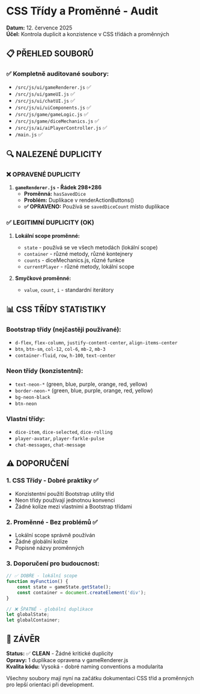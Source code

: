 # CSS Třídy a Proměnné - Audit

**Datum:** 12. července 2025  
**Účel:** Kontrola duplicit a konzistence v CSS třídách a proměnných

## 📋 PŘEHLED SOUBORŮ

### ✅ Kompletně auditované soubory:
- `/src/js/ui/gameRenderer.js` ✅
- `/src/js/ui/gameUI.js` ✅  
- `/src/js/ui/chatUI.js` ✅
- `/src/js/ui/uiComponents.js` ✅
- `/src/js/game/gameLogic.js` ✅
- `/src/js/game/diceMechanics.js` ✅
- `/src/js/ai/aiPlayerController.js` ✅
- `/main.js` ✅

## 🔍 NALEZENÉ DUPLICITY

### ❌ OPRAVENÉ DUPLICITY

1. **`gameRenderer.js` - Řádek 298+286**
   - **Proměnná:** `hasSavedDice` 
   - **Problém:** Duplikace v renderActionButtons()
   - **✅ OPRAVENO:** Používá se `savedDiceCount` místo duplikace

### ✅ LEGITIMNÍ DUPLICITY (OK)

1. **Lokální scope proměnné:**
   - `state` - používá se ve všech metodách (lokální scope)
   - `container` - různé metody, různé kontejnery
   - `counts` - diceMechanics.js, různé funkce
   - `currentPlayer` - různé metody, lokální scope

2. **Smyčkové proměnné:**
   - `value`, `count`, `i` - standardní iterátory

## 📊 CSS TŘÍDY STATISTIKY

### Bootstrap třídy (nejčastěji používané):
- `d-flex`, `flex-column`, `justify-content-center`, `align-items-center`
- `btn`, `btn-sm`, `col-12`, `col-6`, `mb-2`, `mb-3`
- `container-fluid`, `row`, `h-100`, `text-center`

### Neon třídy (konzistentní):
- `text-neon-*` (green, blue, purple, orange, red, yellow)
- `border-neon-*` (green, blue, purple, orange, red, yellow)  
- `bg-neon-black`
- `btn-neon`

### Vlastní třídy:
- `dice-item`, `dice-selected`, `dice-rolling`
- `player-avatar`, `player-farkle-pulse`
- `chat-messages`, `chat-message`

## ⚠️ DOPORUČENÍ

### 1. CSS Třídy - Dobré praktiky ✅
- Konzistentní použití Bootstrap utility tříd
- Neon třídy používají jednotnou konvenci
- Žádné kolize mezi vlastními a Bootstrap třídami

### 2. Proměnné - Bez problémů ✅
- Lokální scope správně používán
- Žádné globální kolize
- Popisné názvy proměnných

### 3. Doporučení pro budoucnost:
```javascript
// ✅ DOBŘE - lokální scope
function myFunction() {
    const state = gameState.getState();
    const container = document.createElement('div');
}

// ❌ ŠPATNĚ - globální duplikace
let globalState;
let globalContainer;
```

## 🎯 ZÁVĚR

**Status:** ✅ **CLEAN** - Žádné kritické duplicity  
**Opravy:** 1 duplikace opravena v gameRenderer.js  
**Kvalita kódu:** Vysoká - dobré naming conventions a modularita

Všechny soubory mají nyní na začátku dokumentaci CSS tříd a proměnných pro lepší orientaci při development.
